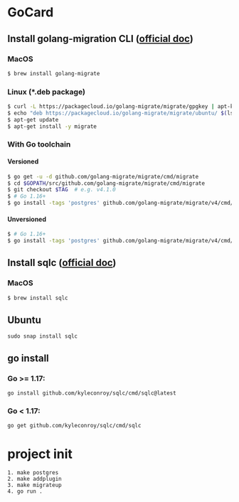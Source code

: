 # GoCard

## Install golang-migration CLI ([official doc](https://github.com/golang-migrate/migrate/tree/master/cmd/migrate))
### MacOS

```bash
$ brew install golang-migrate
```

### Linux (*.deb package)

```bash
$ curl -L https://packagecloud.io/golang-migrate/migrate/gpgkey | apt-key add -
$ echo "deb https://packagecloud.io/golang-migrate/migrate/ubuntu/ $(lsb_release -sc) main" > /etc/apt/sources.list.d/migrate.list
$ apt-get update
$ apt-get install -y migrate
```

### With Go toolchain

#### Versioned

```bash
$ go get -u -d github.com/golang-migrate/migrate/cmd/migrate
$ cd $GOPATH/src/github.com/golang-migrate/migrate/cmd/migrate
$ git checkout $TAG  # e.g. v4.1.0
$ # Go 1.16+
$ go install -tags 'postgres' github.com/golang-migrate/migrate/v4/cmd/migrate@$TAG
```
#### Unversioned

```bash
$ # Go 1.16+
$ go install -tags 'postgres' github.com/golang-migrate/migrate/v4/cmd/migrate@latest
```

## Install sqlc ([official doc](https://docs.sqlc.dev/en/stable/overview/install.html))

### MacOS

```bash
$ brew install sqlc
```

## Ubuntu

```
sudo snap install sqlc
```

## go install 

### Go >= 1.17:

```
go install github.com/kyleconroy/sqlc/cmd/sqlc@latest
```

### Go < 1.17:

```
go get github.com/kyleconroy/sqlc/cmd/sqlc
```

# project init
```
1. make postgres
2. make addplugin
3. make migrateup
4. go run .
```
